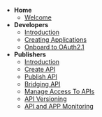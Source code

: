 - **Home**
  - [Welcome](docs/home.md)
- **Developers**
  - [Introduction](docs/dev/introduction.md)
  - [Creating Applications](docs/dev/applications.md)
  - [Onboard to OAuth2.1](doc/dev/oauth.md)
- **Publishers**
  - [Introduction](docs/publisher/introduction.md)
  - [Create API](docs/publisher/create-api.md)
  - [Publish API](docs/publisher/publish-api.md)
  - [Bridging API](docs/publisher/bridging-apis.md)
  - [Manage Access To APIs](docs/publisher/manage-access-to-apis.md)
  - [API Versioning](docs/publisher/api-versioning.md)
  - [API and APP Monitoring](docs/publisher/api-and-app-monitoring.md)
